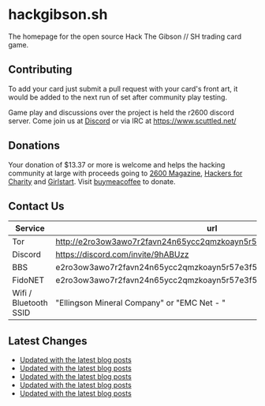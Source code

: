 # hackgibson.sh
The homepage for the open source Hack The Gibson // SH trading card game.


## Contributing

To add your card just submit a pull request with your card's front art, it would be added to the next run of set after community play testing.

Game play and discussions over the project is held the r2600 discord server. Come join us at [Discord](https://discord.com/invite/9hABUzz) or via IRC at https://www.scuttled.net/


## Donations

Your donation of $13.37 or more is welcome and helps the hacking community at large with proceeds going to [2600 Magazine](https://2600.com/), [Hackers for Charity](https://hackersforcharity.org) and [Girlstart](https://girlstart.org).  Visit [buymeacoffee](https://www.buymeacoffee.com/hackgibson.sh) to donate.


## Contact Us

Service | url
-|-
Tor | http://e2ro3ow3awo7r2favn24n65ycc2qmzkoayn5r57e3f56nvjwdcgg32ad.onion
Discord | https://discord.com/invite/9hABUzz
BBS | e2ro3ow3awo7r2favn24n65ycc2qmzkoayn5r57e3f56nvjwdcgg32ad.onion:23
FidoNET | e2ro3ow3awo7r2favn24n65ycc2qmzkoayn5r57e3f56nvjwdcgg32ad.onion:24554
Wifi / Bluetooth SSID | "Ellingson Mineral Company" or "EMC Net - <fidonet address>"

## Latest Changes
<!-- BLOG-POST-LIST:START -->
- [Updated with the latest blog posts](https://github.com/DFW2600/hackgibson.sh/commit/7ba80c68f5a21e5eae6faebabc165e7d6e6666fc)
- [Updated with the latest blog posts](https://github.com/DFW2600/hackgibson.sh/commit/a64a8aabf3cac95e390a579dd06818b789f88e71)
- [Updated with the latest blog posts](https://github.com/DFW2600/hackgibson.sh/commit/b645a08fa928893b2ffe2806477d51bcdda09e51)
- [Updated with the latest blog posts](https://github.com/DFW2600/hackgibson.sh/commit/b0012366b10f3f486261f7cd620405e21927a6aa)
- [Updated with the latest blog posts](https://github.com/DFW2600/hackgibson.sh/commit/156e4f77a7019ba2b8a022dd0f2efdf6f5784c4a)
<!-- BLOG-POST-LIST:END -->
